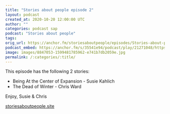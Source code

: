 ```yaml
---
title: "Stories about people episode 2"
layout: podcast
created_at: 2020-10-20 12:00:00 UTC
author: ""
categories: podcast sap
podcast: "Stories about people"
tags: 
orig_url: https://anchor.fm/storiesaboutpeople/episodes/Stories-about-people-episode-2-el7l28
podcast_embed: https://anchor.fm/s/35541e94/podcast/play/21271048/https%3A%2F%2Fd3ctxlq1ktw2nl.cloudfront.net%2Fstaging%2F2020-9-18%2Fe9fd4a46-b95f-e356-b3e8-09a268ca8648.mp3
image: images/8847053-1599481785962-e741b7db2059e.jpg
permalink: /:categories/:title/
---
```

This episode has the following 2 stories:

- Being At the Center of Expansion - Susie Kahlich&nbsp;
- The Dead of Winter - Chris Ward&nbsp;

Enjoy, Susie & Chris

[storiesaboutpeople.site](http://storiesaboutpeople.site/)